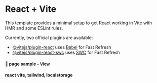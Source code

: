 # React + Vite

This template provides a minimal setup to get React working in Vite with HMR and some ESLint rules.

Currently, two official plugins are available:

- [@vitejs/plugin-react](https://github.com/vitejs/vite-plugin-react/blob/main/packages/plugin-react/README.md) uses [Babel](https://babeljs.io/) for Fast Refresh
- [@vitejs/plugin-react-swc](https://github.com/vitejs/vite-plugin-react-swc) uses [SWC](https://swc.rs/) for Fast Refresh



<h4>🔹 page sample - <a href="https://simonakom.github.io/kolt-scooters-app/index.html" style="font-size:small;">View</a><h4>



react vite, tailwind, localstorage